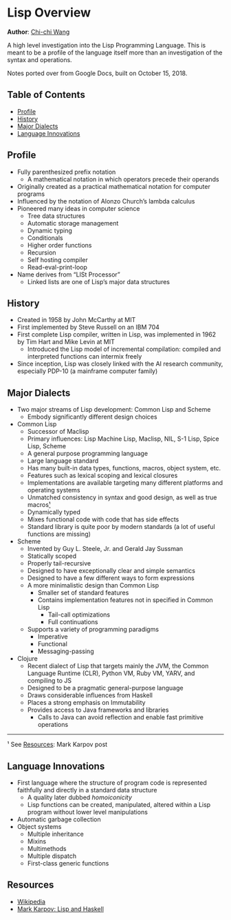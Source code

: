 # Lisp Overview
**Author**: [Chi-chi Wang](https://github.com/chichiwang)

A high level investigation into the Lisp Programming Language. This is meant to be a profile of the language itself more than an investigation of the syntax and operations.

Notes ported over from Google Docs, built on October 15, 2018.

## Table of Contents
* [Profile](#profile)
* [History](#history)
* [Major Dialects](#major-dialects)
* [Language Innovations](#language-innovations)

## Profile
* Fully parenthesized prefix notation
  * A mathematical notation in which operators precede their operands
* Originally created as a practical mathematical notation for computer programs
* Influenced by the notation of Alonzo Church’s lambda calculus
* Pioneered many ideas in computer science
  * Tree data structures
  * Automatic storage management
  * Dynamic typing
  * Conditionals
  * Higher order functions
  * Recursion
  * Self hosting compiler
  * Read-eval-print-loop
* Name derives from “LISt Processor”
  * Linked lists are one of Lisp’s major data structures

## History
* Created in 1958 by John McCarthy at MIT
* First implemented by Steve Russell on an IBM 704
* First complete Lisp compiler, written in Lisp, was implemented in 1962 by Tim Hart and Mike Levin at MIT
  * Introduced the Lisp model of incremental compilation: compiled and interpreted functions can intermix freely
* Since inception, Lisp was closely linked with the AI research community, especially PDP-10 (a mainframe computer family)

## Major Dialects
* Two major streams of Lisp development: Common Lisp and Scheme
  * Embody significantly different design choices
* Common Lisp
  * Successor of Maclisp
  * Primary influences: Lisp Machine Lisp, Maclisp, NIL, S-1 Lisp, Spice Lisp, Scheme
  * A general purpose programming language
  * Large language standard
  * Has many built-in data types, functions, macros, object system, etc.
  * Features such as lexical scoping and lexical closures
  * Implementations are available targeting many different platforms and operating systems
  * Unmatched consistency in syntax and good design, as well as true macros[¹](#references)
  * Dynamically typed
  * Mixes functional code with code that has side effects
  * Standard library is quite poor by modern standards (a lot of useful functions are missing)
* Scheme
  * Invented by Guy L. Steele, Jr. and Gerald Jay Sussman
  * Statically scoped
  * Properly tail-recursive
  * Designed to have exceptionally clear and simple semantics
  * Designed to have a few different ways to form expressions
  * A more minimalistic design than Common Lisp
    * Smaller set of standard features
    * Contains implementation features not in specified in Common Lisp
      * Tail-call optimizations
      * Full continuations
  * Supports a variety of programming paradigms
    * Imperative
    * Functional
    * Messaging-passing
* Clojure
  * Recent dialect of Lisp that targets mainly the JVM, the Common Language Runtime (CLR), Python VM, Ruby VM, YARV, and compiling to JS
  * Designed to be a pragmatic general-purpose language
  * Draws considerable influences from Haskell
  * Places a strong emphasis on Immutability
  * Provides access to Java frameworks and libraries
    * Calls to Java can avoid reflection and enable fast primitive operations

---
<a name="references"></a>¹ See [Resources](#resources): Mark Karpov post

## Language Innovations
* First language where the structure of program code is represented faithfully and directly in a standard data structure
  * A quality later dubbed *homoiconicity*
  * Lisp functions can be created, manipulated, altered within a Lisp program without lower level manipulations
* Automatic garbage collection
* Object systems
  * Multiple inheritance
  * Mixins
  * Multimethods
  * Multiple dispatch
  * First-class generic functions

## Resources
* [Wikipedia](https://en.wikipedia.org/wiki/Lisp_(programming_language))
* [Mark Karpov: Lisp and Haskell](https://markkarpov.com/post/lisp-and-haskell.html)
